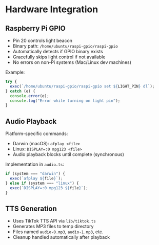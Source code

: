 # Hardware Integration

## Raspberry Pi GPIO

- Pin 20 controls light beacon
- Binary path: `/home/ubuntu/raspi-gpio/raspi-gpio`
- Automatically detects if GPIO binary exists
- Gracefully skips light control if not available
- No errors on non-Pi systems (Mac/Linux dev machines)

Example:

```typescript
try {
  exec(`/home/ubuntu/raspi-gpio/raspi-gpio set ${LIGHT_PIN} dl`);
} catch (e) {
  console.error(e);
  console.log("Error while turning on light pin");
}
```

## Audio Playback

Platform-specific commands:

- Darwin (macOS): `afplay <file>`
- Linux: `DISPLAY=:0 mpg123 <file>`
- Audio playback blocks until complete (synchronous)

Implementation in `audio.ts`:

```typescript
if (system === "darwin") {
  exec(`afplay ${file}`);
} else if (system === "linux") {
  exec(`DISPLAY=:0 mpg123 ${file}`);
}
```

## TTS Generation

- Uses TikTok TTS API via `lib/tiktok.ts`
- Generates MP3 files to temp directory
- Files named `audio-0.mp3`, `audio-1.mp3`, etc.
- Cleanup handled automatically after playback
